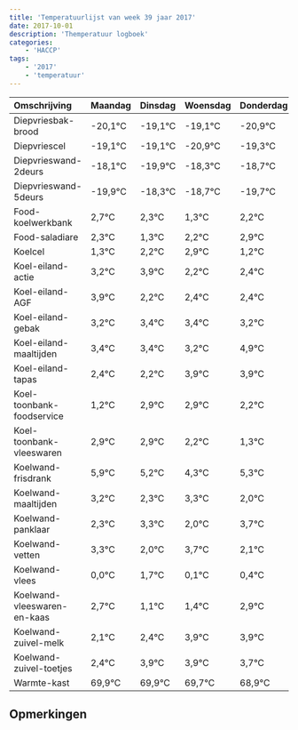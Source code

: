 ```yaml
---
title: 'Temperatuurlijst van week 39 jaar 2017'
date: 2017-10-01
description: 'Themperatuur logboek'
categories:
    - 'HACCP'
tags:
    - '2017'
    - 'temperatuur'
---
```

|Omschrijving|Maandag|Dinsdag|Woensdag|Donderdag|Vrijdag|Zaterdag|Zondag|
|:---|:---|:---|:---|:---|:---|:---|:---|
|Diepvriesbak-brood|-20,1°C|-19,1°C|-19,1°C|-20,9°C|-19,3°C|-19,7°C|-20,7°C|
|Diepvriescel|-19,1°C|-19,1°C|-20,9°C|-19,3°C|-19,7°C|-20,7°C|-19,8°C|
|Diepvrieswand-2deurs|-18,1°C|-19,9°C|-18,3°C|-18,7°C|-19,7°C|-18,8°C|-18,1°C|
|Diepvrieswand-5deurs|-19,9°C|-18,3°C|-18,7°C|-19,7°C|-18,8°C|-18,1°C|-19,8°C|
|Food-koelwerkbank|2,7°C|2,3°C|1,3°C|2,2°C|2,9°C|1,2°C|1,4°C|
|Food-saladiare|2,3°C|1,3°C|2,2°C|2,9°C|1,2°C|1,4°C|1,4°C|
|Koelcel|1,3°C|2,2°C|2,9°C|1,2°C|1,4°C|1,4°C|1,2°C|
|Koel-eiland-actie|3,2°C|3,9°C|2,2°C|2,4°C|2,4°C|2,2°C|3,9°C|
|Koel-eiland-AGF|3,9°C|2,2°C|2,4°C|2,4°C|2,2°C|3,9°C|3,9°C|
|Koel-eiland-gebak|3,2°C|3,4°C|3,4°C|3,2°C|4,9°C|4,9°C|4,2°C|
|Koel-eiland-maaltijden|3,4°C|3,4°C|3,2°C|4,9°C|4,9°C|4,2°C|3,3°C|
|Koel-eiland-tapas|2,4°C|2,2°C|3,9°C|3,9°C|3,2°C|2,3°C|3,3°C|
|Koel-toonbank-foodservice|1,2°C|2,9°C|2,9°C|2,2°C|1,3°C|2,3°C|1,0°C|
|Koel-toonbank-vleeswaren|2,9°C|2,9°C|2,2°C|1,3°C|2,3°C|1,0°C|2,7°C|
|Koelwand-frisdrank|5,9°C|5,2°C|4,3°C|5,3°C|4,0°C|5,7°C|4,1°C|
|Koelwand-maaltijden|3,2°C|2,3°C|3,3°C|2,0°C|3,7°C|2,1°C|2,4°C|
|Koelwand-panklaar|2,3°C|3,3°C|2,0°C|3,7°C|2,1°C|2,4°C|3,9°C|
|Koelwand-vetten|3,3°C|2,0°C|3,7°C|2,1°C|2,4°C|3,9°C|3,9°C|
|Koelwand-vlees|0,0°C|1,7°C|0,1°C|0,4°C|1,9°C|1,9°C|1,7°C|
|Koelwand-vleeswaren-en-kaas|2,7°C|1,1°C|1,4°C|2,9°C|2,9°C|2,7°C|1,9°C|
|Koelwand-zuivel-melk|2,1°C|2,4°C|3,9°C|3,9°C|3,7°C|2,9°C|2,4°C|
|Koelwand-zuivel-toetjes|2,4°C|3,9°C|3,9°C|3,7°C|2,9°C|2,4°C|3,6°C|
|Warmte-kast|69,9°C|69,9°C|69,7°C|68,9°C|68,4°C|69,6°C|68,8°C|

## Opmerkingen


